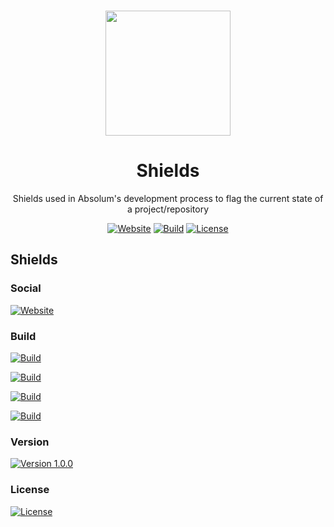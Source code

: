 <p align="center"><a href="https://github.com/absolum1"
target="_blank"><br><img width="200" src="https://absolum.nl/assets/images/absolum-logo1.svg"></a></p>


<h1 align="center">Shields</h1>


<p align="center">Shields used in Absolum's development process to flag the current state of a project/repository</p>


<p align="center"> 
<a href="https://absolum.nl"><img src="https://img.shields.io/badge/website-absolum.nl-lightgrey.svg" alt="Website"></a>
<a href="https://github.com/absolum1"><img src="https://img.shields.io/badge/build-success-lightgrey.svg" alt="Build"></a>
<a href="https://absolum.nl/Licenses"><img src="https://img.shields.io/badge/license-MIT-lightgrey.svg" alt="License"></a>
</p>


## Shields

### Social
<a href="https://absolum.nl"><img src="https://img.shields.io/badge/website-absolum.nl-lightgrey.svg" alt="Website"></a>

### Build
<a href="https://github.com/absolum1"><img src="https://img.shields.io/badge/build-success-lightgrey.svg" alt="Build"></a>

<a href="https://github.com/absolum1"><img src="https://img.shields.io/badge/build-passing-lightgrey.svg" alt="Build"></a>

<a href="https://github.com/absolum1"><img src="https://img.shields.io/badge/build-paused-lightgrey.svg" alt="Build"></a>

<a href="https://github.com/absolum1"><img src="https://img.shields.io/badge/build-failing-lightgrey.svg" alt="Build"></a>

### Version
<a href="https://github.com/absolum1"><img src="https://img.shields.io/badge/version-1.0.0-lightgrey.svg" alt="Version 1.0.0"></a>

### License
<a href="https://absolum.nl/Licenses"><img src="https://img.shields.io/badge/license-MIT-lightgrey.svg" alt="License"></a>
